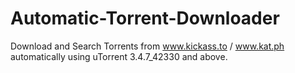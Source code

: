 # Automatic-Torrent-Downloader
Download and Search Torrents from www.kickass.to / www.kat.ph automatically using uTorrent 3.4.7_42330 and above.
